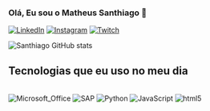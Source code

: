 ### Olá, Eu sou o Matheus Santhiago 👋

[![LinkedIn](https://img.shields.io/badge/LinkedIn-0077B5?style=for-the-badge&logo=linkedin&logoColor=white)](https://www.linkedin.com/in/matheus-santhiago-007a73219/)
[![Instagram](https://img.shields.io/badge/Instagram-E4405F?style=for-the-badge&logo=instagram&logoColor=white)](https://www.instagram.com/msanthiago__/)
[![Twitch](https://img.shields.io/badge/Twitch-9146FF?style=for-the-badge&logo=twitch&logoColor=white)]([https://www.twitch.tv/directory/following](https://www.twitch.tv/msanthiago))

![Santhiago GitHub stats](https://github-readme-stats.vercel.app/api?username=Teteu009&show_icons=true&theme=dracula)

## Tecnologias que eu uso no meu dia

<div style="display: inline_block"><br/>
  <img aling="center" alt="Microsoft_Office" src="https://img.shields.io/badge/Microsoft_Office-D83B01?style=for-the-badge&logo=microsoft-office&logoColor=white" />
  <img aling="center" alt="SAP" src="	https://img.shields.io/badge/SAP-0FAAFF?style=for-the-badge&logo=sap&logoColor=white" />
  <img aling="center" alt="Python" src="https://img.shields.io/badge/Python-14354C?style=for-the-badge&logo=python&logoColor=white" />
  <img aling="center" alt="JavaScript" src="	https://img.shields.io/badge/JavaScript-F7DF1E?style=for-the-badge&logo=javascript&logoColor=black" />
  <img aling="center" alt="html5" src="https://img.shields.io/badge/HTML5-E34F26?style=for-the-badge&logo=html5&logoColor=white" />
</div>
